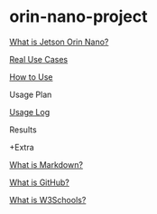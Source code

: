 # orin-nano-project

[What is Jetson Orin Nano?](What_is_Jetson_Orin_Nano.md)

[Real Use Cases](https://github.com/nsdg08/orin-nano-project/blob/main/real-use-cases.md)

[How to Use](https://github.com/nsdg08/orin-nano-project/blob/main/how-to-use.md)

Usage Plan

[Usage Log](사용기.md)

Results


+Extra

[What is Markdown?](https://github.com/nsdg08/orin-nano-project/blob/main/what-is-markdown.md)

[What is GitHub?](https://github.com/nsdg08/orin-nano-project/blob/main/what-is-github.md)

[What is W3Schools?](https://github.com/nsdg08/orin-nano-project/blob/main/what-is-w3schools.md)
